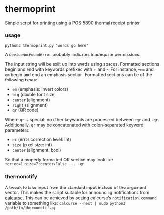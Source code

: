# thermoprint
Simple script for printing using a POS-5890 thermal receipt printer

### usage

`python3 thermoprint.py "words go here"`

A `DeviceNotFoundError` probably indicates inadequate permissions.

The input string will be split up into words using spaces.
Formatted sections begin and end with keywords prefixed with + and -.
For instance, `+em` and `-em` begin and end an emphasis section.
Formatted sections can be of the following types:

* `em` (emphasis: invert colors)
* `big` (double font size)
* `center` (alignment)
* `right` (alignment)
* `qr` (QR code)

Where `qr` is special: no other keywords are processed between `+qr` and `-qr`.
Additionally, `qr` may be concatenated with colon-separated keyword parameters:

* `ec` (error correction level: int)
* `size` (pixel size: int)
* `center` (alignment: bool)

So that a properly formatted QR section may look like `+qr:ec=1:size=7:center=False ... -qr`

### thermonotify

A tweak to take input from the standard input instead of the argument vector.
This makes the script suitable for announcing notifications from [calcurse](https://github.com/lfos/calcurse).
This can be achieved by setting calcurse's `notification.command` variable to something like:
`calcurse --next | sudo python3 /path/to/thermonotif.py`
